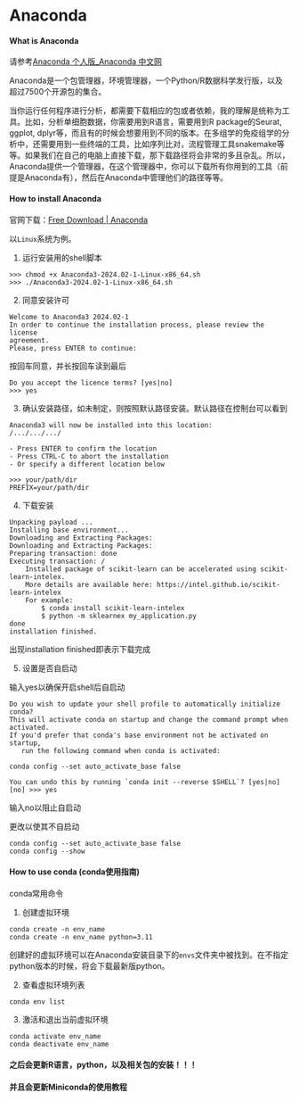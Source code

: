# Anaconda

#### What is Anaconda

请参考[Anaconda 个人版_Anaconda 中文网](https://anaconda.org.cn/anaconda/)

Anaconda是一个包管理器，环境管理器，一个Python/R数据科学发行版，以及超过7500个开源包的集合。

当你运行任何程序进行分析，都需要下载相应的包或者依赖，我的理解是统称为工具。比如，分析单细胞数据，你需要用到R语言，需要用到R package的Seurat, ggplot, dplyr等，而且有的时候会想要用到不同的版本。在多组学的免疫组学的分析中，还需要用到一些终端的工具，比如序列比对，流程管理工具snakemake等等。如果我们在自己的电脑上直接下载，那下载路径将会非常的多且杂乱。所以，Anaconda提供一个管理器，在这个管理器中，你可以下载所有你用到的工具（前提是Anaconda有），然后在Anaconda中管理他们的路径等等。

#### How to install Anaconda

官网下载：[Free Download | Anaconda](https://www.anaconda.com/download)

以`Linux`系统为例。

1. 运行安装用的shell脚本

```shell
>>> chmod +x Anaconda3-2024.02-1-Linux-x86_64.sh 
>>> ./Anaconda3-2024.02-1-Linux-x86_64.sh 
```

2. 同意安装许可

```shell
Welcome to Anaconda3 2024.02-1
In order to continue the installation process, please review the license
agreement.
Please, press ENTER to continue:
```

按回车同意，并长按回车读到最后

```shell
Do you accept the licence terms? [yes|no]
>>> yes
```

3. 确认安装路径，如未制定，则按照默认路径安装。默认路径在控制台可以看到

```shell
Anaconda3 will now be installed into this location:
/.../.../.../

- Press ENTER to confirm the location
- Press CTRL-C to abort the installation
- Or specify a different location below

>>> your/path/dir
PREFIX=your/path/dir
```

4. 下载安装

```shell
Unpacking payload ...                                                                     Installing base environment...
Downloading and Extracting Packages:
Downloading and Extracting Packages:
Preparing transaction: done
Executing transaction: / 
    Installed package of scikit-learn can be accelerated using scikit-learn-intelex.
    More details are available here: https://intel.github.io/scikit-learn-intelex
    For example:
        $ conda install scikit-learn-intelex
        $ python -m sklearnex my_application.py
done
installation finished.
```

出现installation finished即表示下载完成

5. 设置是否自启动

输入yes以确保开启shell后自启动

```shell
Do you wish to update your shell profile to automatically initialize conda?
This will activate conda on startup and change the command prompt when activated.
If you'd prefer that conda's base environment not be activated on startup,
   run the following command when conda is activated:

conda config --set auto_activate_base false

You can undo this by running `conda init --reverse $SHELL`? [yes|no]
[no] >>> yes
```

输入no以阻止自启动

更改以使其不自启动

```shell
conda config --set auto_activate_base false
conda config --show
```

#### How to use conda (conda使用指南)

conda常用命令

1. 创建虚拟环境

```shell
conda create -n env_name
conda create -n env_name python=3.11
```

创建好的虚拟环境可以在Anaconda安装目录下的`envs`文件夹中被找到。在不指定python版本的时候，将会下载最新版python。

2. 查看虚拟环境列表

```shell
conda env list
```

3. 激活和退出当前虚拟环境

```shell
conda activate env_name
conda deactivate env_name
```



#### 之后会更新R语言，python，以及相关包的安装！！！

#### 并且会更新Miniconda的使用教程




